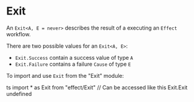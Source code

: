 # Exit

An `Exit<A, E = never>` describes the result of a executing an `Effect` workflow.

There are two possible values for an `Exit<A, E>`:

- `Exit.Success` contain a success value of type `A`
- `Exit.Failure` contains a failure `Cause` of type `E`

To import and use `Exit` from the "Exit" module:

ts
import \* as Exit from "effect/Exit"
// Can be accessed like this
Exit.Exit
undefined

